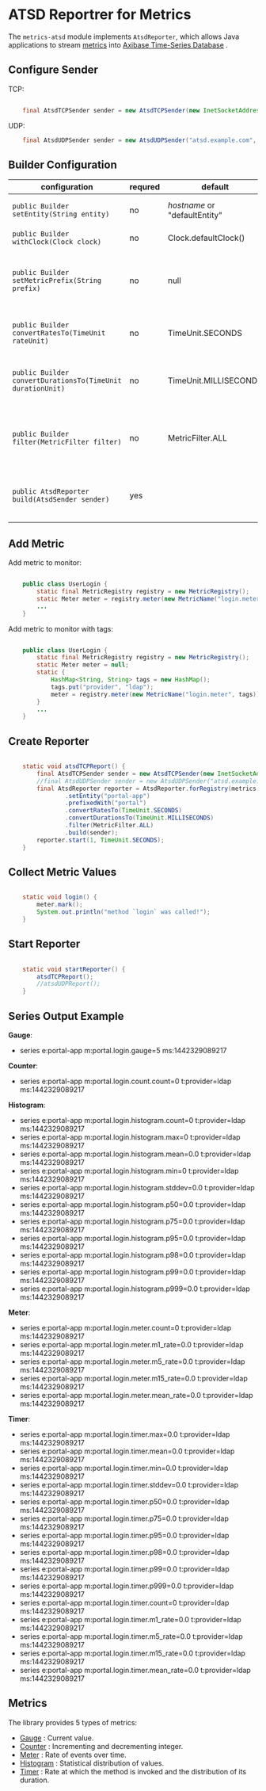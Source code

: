# ATSD Reportrer for Metrics


The ``metrics-atsd`` module implements ``AtsdReporter``, which allows Java applications to stream [metrics][dropwizard-metrics] into [Axibase Time-Series Database][atsd] .

[atsd]: https://axibase.com/products/axibase-time-series-database

## Configure Sender

TCP:

```java

    final AtsdTCPSender sender = new AtsdTCPSender(new InetSocketAddress("atsd.example.com", 8081));
```

UDP:

```java
    final AtsdUDPSender sender = new AtsdUDPSender("atsd.example.com", 8082);
```

## Builder Configuration


| **configuration**                                            | **requred** | **default**                   |                    **description**                         |
|--------------------------------------------------------------|-------------|-------------------------------|------------------------------------------------------------|
| ``public Builder setEntity(String entity)``                  | no          | *hostname* or "defaultEntity" |         Application name or hostname                       |
| ``public Builder withClock(Clock clock)``                    | no          | Clock.defaultClock()          |         Clock instance                                     |
| ``public Builder setMetricPrefix(String prefix)``            | no          | null                          |         Prefix metric names with the specified string      |
| ``public Builder convertRatesTo(TimeUnit rateUnit)``         | no          | TimeUnit.SECONDS              |         Convert rates to the specified period              |
| ``public Builder convertDurationsTo(TimeUnit durationUnit)`` | no          | TimeUnit.MILLISECONDS         |         Convert durations to the specified period          |
| ``public Builder filter(MetricFilter filter)``               | no          | MetricFilter.ALL              |         Only report metrics matching the specified filter  |
| ``public AtsdReporter build(AtsdSender sender)``             | yes         |                               |         Sending metrics using the specified AtsdSender     |


## Add Metric

Add metric to monitor:

```java

    public class UserLogin {
        static final MetricRegistry registry = new MetricRegistry();
        static Meter meter = registry.meter(new MetricName("login.meter"));;
        ...
    }
```

Add metric to monitor with tags:

```java

    public class UserLogin {
        static final MetricRegistry registry = new MetricRegistry();
        static Meter meter = null;
        static {
            HashMap<String, String> tags = new HashMap();
            tags.put("provider", "ldap");
            meter = registry.meter(new MetricName("login.meter", tags));
        }
        ...
    }
```

## Create Reporter

```java

    static void atsdTCPReport() {
        final AtsdTCPSender sender = new AtsdTCPSender(new InetSocketAddress("atsd.example.com", 8081));
        //final AtsdUDPSender sender = new AtsdUDPSender("atsd.example.com", 8082);
        final AtsdReporter reporter = AtsdReporter.forRegistry(metrics)
                .setEntity("portal-app")
                .prefixedWith("portal")
                .convertRatesTo(TimeUnit.SECONDS)
                .convertDurationsTo(TimeUnit.MILLISECONDS)
                .filter(MetricFilter.ALL)
                .build(sender);
        reporter.start(1, TimeUnit.SECONDS);
    }
```

## Collect Metric Values

```java

    static void login() {
        meter.mark();
        System.out.println("method `login` was called!");
    }
```

## Start Reporter

```java

    static void startReporter() {
        atsdTCPReport();
        //atsdUDPReport();
    }
```

## Series Output Example

**Gauge**:

* series e:portal-app m:portal.login.gauge=5 ms:1442329089217

**Counter**:

* series e:portal-app m:portal.login.count.count=0 t:provider=ldap ms:1442329089217

**Histogram**:

* series e:portal-app m:portal.login.histogram.count=0 t:provider=ldap ms:1442329089217
* series e:portal-app m:portal.login.histogram.max=0 t:provider=ldap ms:1442329089217
* series e:portal-app m:portal.login.histogram.mean=0.0 t:provider=ldap ms:1442329089217
* series e:portal-app m:portal.login.histogram.min=0 t:provider=ldap ms:1442329089217
* series e:portal-app m:portal.login.histogram.stddev=0.0 t:provider=ldap ms:1442329089217
* series e:portal-app m:portal.login.histogram.p50=0.0 t:provider=ldap ms:1442329089217
* series e:portal-app m:portal.login.histogram.p75=0.0 t:provider=ldap ms:1442329089217
* series e:portal-app m:portal.login.histogram.p95=0.0 t:provider=ldap ms:1442329089217
* series e:portal-app m:portal.login.histogram.p98=0.0 t:provider=ldap ms:1442329089217
* series e:portal-app m:portal.login.histogram.p99=0.0 t:provider=ldap ms:1442329089217
* series e:portal-app m:portal.login.histogram.p999=0.0 t:provider=ldap ms:1442329089217

**Meter**:

* series e:portal-app m:portal.login.meter.count=0 t:provider=ldap ms:1442329089217
* series e:portal-app m:portal.login.meter.m1_rate=0.0 t:provider=ldap ms:1442329089217
* series e:portal-app m:portal.login.meter.m5_rate=0.0 t:provider=ldap ms:1442329089217
* series e:portal-app m:portal.login.meter.m15_rate=0.0 t:provider=ldap ms:1442329089217
* series e:portal-app m:portal.login.meter.mean_rate=0.0 t:provider=ldap ms:1442329089217

**Timer**:

* series e:portal-app m:portal.login.timer.max=0.0 t:provider=ldap ms:1442329089217
* series e:portal-app m:portal.login.timer.mean=0.0 t:provider=ldap ms:1442329089217
* series e:portal-app m:portal.login.timer.min=0.0 t:provider=ldap ms:1442329089217
* series e:portal-app m:portal.login.timer.stddev=0.0 t:provider=ldap ms:1442329089217
* series e:portal-app m:portal.login.timer.p50=0.0 t:provider=ldap ms:1442329089217
* series e:portal-app m:portal.login.timer.p75=0.0 t:provider=ldap ms:1442329089217
* series e:portal-app m:portal.login.timer.p95=0.0 t:provider=ldap ms:1442329089217
* series e:portal-app m:portal.login.timer.p98=0.0 t:provider=ldap ms:1442329089217
* series e:portal-app m:portal.login.timer.p99=0.0 t:provider=ldap ms:1442329089217
* series e:portal-app m:portal.login.timer.p999=0.0 t:provider=ldap ms:1442329089217
* series e:portal-app m:portal.login.timer.count=0 t:provider=ldap ms:1442329089217
* series e:portal-app m:portal.login.timer.m1_rate=0.0 t:provider=ldap ms:1442329089217
* series e:portal-app m:portal.login.timer.m5_rate=0.0 t:provider=ldap ms:1442329089217
* series e:portal-app m:portal.login.timer.m15_rate=0.0 t:provider=ldap ms:1442329089217
* series e:portal-app m:portal.login.timer.mean_rate=0.0 t:provider=ldap ms:1442329089217

## Metrics

The library provides 5 types of metrics:

* [Gauge][gauge] : Current value.
* [Counter][counter] : Incrementing and decrementing integer.
* [Meter][meter] : Rate of events over time.
* [Histogram][histogram] : Statistical distribution of values.
* [Timer][timer] : Rate at which the method is invoked and the distribution of its duration.

[gauge]: https://dropwizard.github.io/metrics/3.1.0/getting-started/#gauges
[counter]: https://dropwizard.github.io/metrics/3.1.0/getting-started/#counters
[meter]: https://dropwizard.github.io/metrics/3.1.0/getting-started/#meters
[histogram]: https://dropwizard.github.io/metrics/3.1.0/getting-started/#histograms
[timer]: https://dropwizard.github.io/metrics/3.1.0/getting-started/#timers
[dropwizard-metrics]: https://github.com/dropwizard/metrics